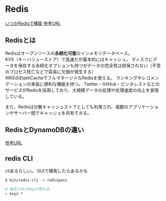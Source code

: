# Redis

[いつかRedisで構築](https://qiita.com/Fea/items/4d628d7ab31150809502)
[参考URL](https://agency-star.co.jp/column/redis)

## Redisとは

Redisはオープンソースの**永続化可能**なインメモリデータベース。  
KVS（キーバリューストア）で高速だが基本的にはキャッシュ。
ディスクにデータを保存する永続化オプションも持つがデータの完全性は担保されない（不意のプロセス死亡などで容易に欠損が発生する）  
AWSのElastiCacheでフルマネージドなRedisを使える。
ランキングやレコメンデーションの実装に便利な機能を持つ。
Twitter・GitHub・ピンタレストなどのサービスがRedisを採用しており、大規模データの処理や処理速度の向上を実現している。

また、Redisは分散キャッシュストアとしても利用され、複数のアプリケーションやサーバー間でキャッシュを共有できる。

## RedisとDynamoDBの違い

[参考URL](https://higelog.brassworks.jp/2843)

## redis CLI

cliあるらしい。
GUIで検索したらあるかも

```sh
$ bin/redis-cli -a redispass

# 設定されたkeyが見れる。
> keys *
```

